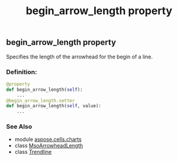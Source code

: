﻿---
title: begin_arrow_length property
second_title: Aspose.Cells for Python via .NET API References
description: 
type: docs
weight: 40
url: /aspose.cells.charts/trendline/begin_arrow_length/
is_root: false
---

## begin_arrow_length property


Specifies the length of the arrowhead for the begin of a line.
### Definition:
```python
@property
def begin_arrow_length(self):
    ...
@begin_arrow_length.setter
def begin_arrow_length(self, value):
    ...
```

### See Also
* module [aspose.cells.charts](../../)
* class [MsoArrowheadLength](/cells/python-net/aspose.cells.drawing/msoarrowheadlength)
* class [Trendline](/cells/python-net/aspose.cells.charts/trendline)
